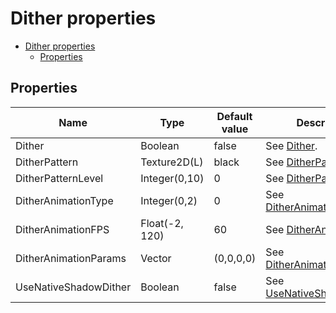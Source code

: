 # Dither properties

- [Dither properties](#dither-properties)
  - [Properties](#properties)

## Properties
| Name                  | Type           | Default value | Description                                                                                   |
| --------------------- | -------------- | ------------- | --------------------------------------------------------------------------------------------- |
| Dither                | Boolean        | false         | See [Dither](../common/dither_property_descriptions.md#dither).                               |
| DitherPattern         | Texture2D(L)   | black         | See [DitherPattern](../common/dither_property_descriptions.md#ditherpattern).                 |
| DitherPatternLevel    | Integer(0,10)  | 0             | See [DitherPatternLevel](../common/dither_property_descriptions.md#ditherpatternlevel).       |
| DitherAnimationType   | Integer(0,2)   | 0             | See [DitherAnimationType](../common/dither_property_descriptions.md#ditheranimationtype).     |
| DitherAnimationFPS    | Float(-2, 120) | 60            | See [DitherAnimationFPS](../common/dither_property_descriptions.md#ditheranimationfps).       |
| DitherAnimationParams | Vector         | (0,0,0,0)     | See [DitherAnimationParams](../common/dither_property_descriptions.md#ditheranimationparams). |
| UseNativeShadowDither | Boolean        | false         | See [UseNativeShadowDither](../common/dither_property_descriptions.md#usenativeshadowdither). |
